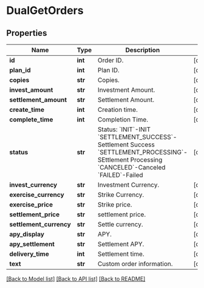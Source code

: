 # DualGetOrders

## Properties
Name | Type | Description | Notes
------------ | ------------- | ------------- | -------------
**id** | **int** | Order ID. | [optional] 
**plan_id** | **int** | Plan ID. | [optional] 
**copies** | **str** | Copies. | [optional] 
**invest_amount** | **str** | Investment Amount. | [optional] 
**settlement_amount** | **str** | Settlement Amount. | [optional] 
**create_time** | **int** | Creation time. | [optional] 
**complete_time** | **int** | Completion Time. | [optional] 
**status** | **str** | Status:  &#x60;INIT&#x60;-INIT &#x60;SETTLEMENT_SUCCESS&#x60;-Settlement Success &#x60;SETTLEMENT_PROCESSING&#x60;-SEttlement Processing &#x60;CANCELED&#x60;-Canceled &#x60;FAILED&#x60;-Failed | [optional] 
**invest_currency** | **str** | Investment Currency. | [optional] 
**exercise_currency** | **str** | Strike Currency. | [optional] 
**exercise_price** | **str** | Strike price. | [optional] 
**settlement_price** | **str** | settlement price. | [optional] 
**settlement_currency** | **str** | Settle currency. | [optional] 
**apy_display** | **str** | APY. | [optional] 
**apy_settlement** | **str** | Settlement APY. | [optional] 
**delivery_time** | **int** | Settlement time. | [optional] 
**text** | **str** | Custom order information. | [optional] 

[[Back to Model list]](../README.md#documentation-for-models) [[Back to API list]](../README.md#documentation-for-api-endpoints) [[Back to README]](../README.md)


